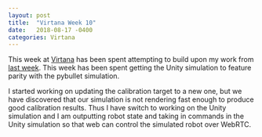 ```yaml
---
layout: post
title:  "Virtana Week 10"
date:   2018-08-17 -0400
categories: Virtana
---
```


This week at [Virtana](https://virtanatech.com/) has been spent attempting to build upon my work from [last week](/posts/2018/08/10/Virtana-Week-9.html). This week has been spent getting the Unity simulation to feature parity with the pybullet simulation.

I started working on updating the calibration target to a new one, but we have discovered that our simulation is not rendering fast enough to produce good calibration results. Thus I have switch to working on the Unity simulation and I am outputting robot state and taking in commands in the Unity simulation so that web can control the simulated robot over WebRTC.
